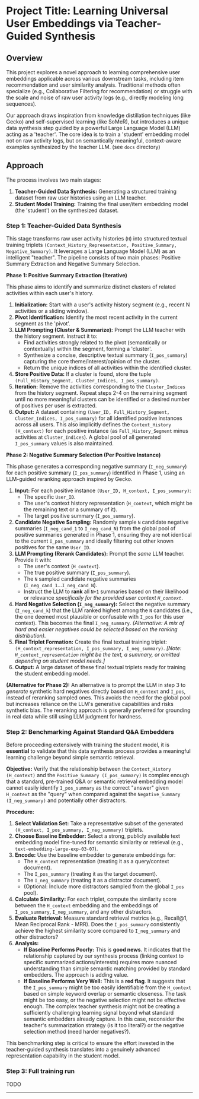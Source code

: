 # Project Title: Learning Universal User Embeddings via Teacher-Guided Synthesis

## Overview

This project explores a novel approach to learning comprehensive user embeddings applicable across various downstream tasks, including item recommendation and user similarity analysis. Traditional methods often specialize (e.g., Collaborative Filtering for recommendation) or struggle with the scale and noise of raw user activity logs (e.g., directly modeling long sequences).

Our approach draws inspiration from knowledge distillation techniques (like Gecko) and self-supervised learning (like SoMeR), but introduces a unique data synthesis step guided by a powerful Large Language Model (LLM) acting as a 'teacher'. The core idea is to train a 'student' embedding model not on raw activity logs, but on semantically meaningful, context-aware examples synthesized by the teacher LLM. (see `docs` directory)

## Approach

The process involves two main stages:

1.  **Teacher-Guided Data Synthesis:** Generating a structured training dataset from raw user histories using an LLM teacher.
2.  **Student Model Training:** Training the final user/item embedding model (the 'student') on the synthesized dataset.

### Step 1: Teacher-Guided Data Synthesis 

This stage transforms raw user activity histories (`H`) into structured textual training triplets `(Context_History_Representation, Positive_Summary, Negative_Summary)`. It leverages a Large Language Model (LLM) as an intelligent "teacher". The pipeline consists of two main phases: Positive Summary Extraction and Negative Summary Selection.

**Phase 1: Positive Summary Extraction (Iterative)**

This phase aims to identify and summarize distinct clusters of related activities within each user's history.

1.  **Initialization:** Start with a user's activity history segment (e.g., recent N activities or a sliding window).
2.  **Pivot Identification:** Identify the most recent activity in the current segment as the 'pivot'.
3.  **LLM Prompting (Cluster & Summarize):** Prompt the LLM teacher with the history segment. Instruct it to:
    *   Find activities strongly related to the pivot (semantically or contextually) within the segment, forming a 'cluster'.
    *   Synthesize a concise, descriptive textual summary (`I_pos_summary`) capturing the core theme/interest/opinion of the cluster.
    *   Return the unique indices of all activities within the identified cluster.
4.  **Store Positive Data:** If a cluster is found, store the tuple `(Full_History_Segment, Cluster_Indices, I_pos_summary)`.
5.  **Iteration:** Remove the activities corresponding to the `Cluster_Indices` from the history segment. Repeat steps 2-4 on the remaining segment until no more meaningful clusters can be identified or a desired number of positives per user is extracted.
6.  **Output:** A dataset containing `(User_ID, Full_History_Segment, Cluster_Indices, I_pos_summary)` for all identified positive instances across all users. This also implicitly defines the `Context_History (H_context)` for each positive instance (as `Full_History_Segment` minus activities at `Cluster_Indices`). A global pool of all generated `I_pos_summary` values is also maintained.

**Phase 2: Negative Summary Selection (Per Positive Instance)**

This phase generates a corresponding negative summary (`I_neg_summary`) for each positive summary (`I_pos_summary`) identified in Phase 1, using an LLM-guided reranking approach inspired by Gecko.

1.  **Input:** For each positive instance `(User_ID, H_context, I_pos_summary)`:
    *   The specific `User_ID`.
    *   The user's context history representation (`H_context`, which might be the remaining text or a summary of it).
    *   The target positive summary (`I_pos_summary`).
2.  **Candidate Negative Sampling:** Randomly sample `N` candidate negative summaries (`I_neg_cand_1` to `I_neg_cand_N`) from the global pool of positive summaries generated in Phase 1, ensuring they are not identical to the current `I_pos_summary` and ideally filtering out other known positives for the same `User_ID`.
3.  **LLM Prompting (Rerank Candidates):** Prompt the *same* LLM teacher. Provide it with:
    *   The user's context (`H_context`).
    *   The true positive summary (`I_pos_summary`).
    *   The `N` sampled candidate negative summaries (`I_neg_cand_1`...`I_neg_cand_N`).
    *   Instruct the LLM to **rank** all `N+1` summaries based on their likelihood or relevance *specifically for the provided user context `H_context`*.
4.  **Hard Negative Selection (`I_neg_summary`):** Select the negative summary (`I_neg_cand_k`) that the LLM ranked highest among the `N` candidates (i.e., the one deemed most plausible or confusable with `I_pos` for this user context). This becomes the final `I_neg_summary`. *(Alternative: A mix of hard and easier negatives could be selected based on the ranking distribution).*
5.  **Final Triplet Formation:** Create the final textual training triplet: `(H_context_representation, I_pos_summary, I_neg_summary)`. *[Note: `H_context_representation` might be the text, a summary, or omitted depending on student model needs.]*
6.  **Output:** A large dataset of these final textual triplets ready for training the student embedding model.

**(Alternative for Phase 2):** An alternative is to prompt the LLM in step 3 to *generate* synthetic hard negatives directly based on `H_context` and `I_pos`, instead of reranking sampled ones. This avoids the need for the global pool but increases reliance on the LLM's generative capabilities and risks synthetic bias. The reranking approach is generally preferred for grounding in real data while still using LLM judgment for hardness.

### Step 2: Benchmarking Against Standard Q&A Embedders

Before proceeding extensively with training the student model, it is **essential** to validate that this data synthesis process provides a meaningful learning challenge beyond simple semantic retrieval.

**Objective:** Verify that the relationship between the `Context_History (H_context)` and the `Positive_Summary (I_pos_summary)` is complex enough that a standard, pre-trained Q&A or semantic retrieval embedding model cannot easily identify `I_pos_summary` as the correct "answer" given `H_context` as the "query" when compared against the `Negative_Summary (I_neg_summary)` and potentially other distractors.

**Procedure:**

1.  **Select Validation Set:** Take a representative subset of the generated `(H_context, I_pos_summary, I_neg_summary)` triplets.
2.  **Choose Baseline Embedder:** Select a strong, publicly available text embedding model fine-tuned for semantic similarity or retrieval (e.g., `text-embedding-large-exp-03-07`).
3.  **Encode:** Use the baseline embedder to generate embeddings for:
    *   The `H_context` representation (treating it as a query/context document).
    *   The `I_pos_summary` (treating it as the target document).
    *   The `I_neg_summary` (treating it as a distractor document).
    *   (Optional: Include more distractors sampled from the global `I_pos` pool).
4.  **Calculate Similarity:** For each triplet, compute the similarity score between the `H_context` embedding and the embeddings of `I_pos_summary`, `I_neg_summary`, and any other distractors.
5.  **Evaluate Retrieval:** Measure standard retrieval metrics (e.g., Recall@1, Mean Reciprocal Rank - MRR). Does the `I_pos_summary` consistently achieve the highest similarity score compared to `I_neg_summary` and other distractors?
6.  **Analysis:**
    *   **If Baseline Performs Poorly:** This is **good news**. It indicates that the relationship captured by our synthesis process (linking context to specific summarized actions/interests) requires more nuanced understanding than simple semantic matching provided by standard embedders. The approach is adding value.
    *   **If Baseline Performs Very Well:** This is a **red flag**. It suggests that the `I_pos_summary` might be too easily identifiable from the `H_context` based on simple keyword overlap or semantic closeness. The task might be too easy, or the negative selection might not be effective enough. The complex teacher synthesis might not be creating a sufficiently challenging learning signal beyond what standard semantic embedders already capture. In this case, reconsider the teacher's summarization strategy (is it too literal?) or the negative selection method (need harder negatives?).

This benchmarking step is critical to ensure the effort invested in the teacher-guided synthesis translates into a genuinely advanced representation capability in the student model.

### Step 3: Full training run

TODO

---